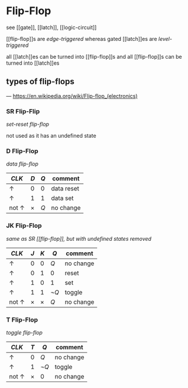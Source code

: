 # Flip-Flop

see [[gate]], [[latch]], [[logic-circuit]]

[[flip-flop]]s are _edge-triggered_ whereas gated [[latch]]es are _level-triggered_

all [[latch]]es can be turned into [[flip-flop]]s and all [[flip-flop]]s can be turned into [[latch]]es

## types of flip-flops

&mdash; <https://en.wikipedia.org/wiki/Flip-flop_(electronics)>

### SR Flip-Flip

_set-reset flip-flop_

not used as it has an undefined state

### D Flip-Flop

_data flip-flop_

| $CLK$          | $D$      | $Q$ | comment    |
| -------------- | -------- | --- | ---------- |
| $\uparrow$     | 0        | 0   | data reset |
| $\uparrow$     | 1        | 1   | data set   |
| not $\uparrow$ | $\times$ | $Q$ | no change  |

### JK Flip-Flop

_same as SR [[flip-flop]], but with undefined states removed_

| $CLK$          | $J$      | $K$      | $Q$       | comment   |
| -------------- | -------- | -------- | --------- | --------- |
| $\uparrow$     | 0        | 0        | $Q$       | no change |
| $\uparrow$     | 0        | 1        | 0         | reset     |
| $\uparrow$     | 1        | 0        | 1         | set       |
| $\uparrow$     | 1        | 1        | $\lnot Q$ | toggle    |
| not $\uparrow$ | $\times$ | $\times$ | $Q$       | no change |

### T Flip-Flop

_toggle flip-flop_

| $CLK$          | $T$      | $Q$       | comment   |
| -------------- | -------- | --------- | --------- |
| $\uparrow$     | 0        | $Q$       | no change |
| $\uparrow$     | 1        | $\lnot Q$ | toggle    |
| not $\uparrow$ | $\times$ | 0         | no change |
